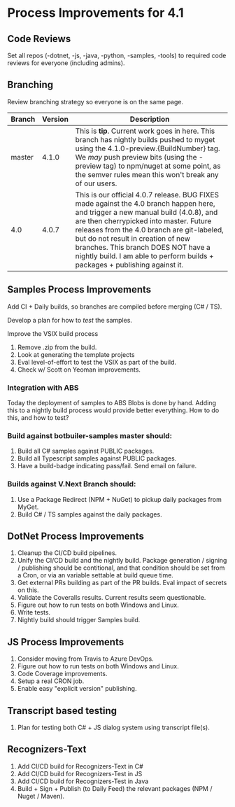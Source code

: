 # Process Improvements for 4.1

## Code Reviews
Set all repos (-dotnet, -js, -java, -python, -samples, -tools) to required code reviews for everyone (including admins).

## Branching
Review branching strategy so everyone is on the same page. 

| Branch  |Version   |Description
|---|---|---|
|master|4.1.0|This is **tip**. Current work goes in here. This branch has nightly builds pushed to myget using the 4.1.0-preview.{BuildNumber} tag. We *may* push preview bits (using the -preview tag) to npm/nuget at some point, as the semver rules mean this won't break any of our users. 
|4.0 |4.0.7|This is our official 4.0.7 release. BUG FIXES made against the 4.0 branch happen here, and trigger a new manual build (4.0.8), and are then cherrypicked into master. Future releases from the 4.0 branch are git-labeled, but do not result in creation of new branches. This branch DOES NOT have a nightly build. I am able to perform builds + packages + publishing against it. 


## Samples Process Improvements
Add CI + Daily builds, so branches are compiled before merging (C# / TS). 

Develop a plan for how to *test* the samples. 

Improve the VSIX build process 
1. Remove .zip from the build. 
2. Look at generating the template projects
3. Eval level-of-effort to test the VSIX as part of the build. 
4. Check w/ Scott on Yeoman improvements. 

### Integration with ABS
Today the deployment of samples to ABS Blobs is done by hand. Adding this to a nightly build process would provide better everything. How to do this, and how to test? 

### Build against botbuiler-samples **master** should:
1. Build all C# samples against PUBLIC packages. 
2. Build all Typescript samples against PUBLIC packages. 
3. Have a build-badge indicating pass/fail. Send email on failure.

### Builds against V.Next Branch should:
1. Use a Package Redirect (NPM + NuGet) to pickup daily packages from MyGet. 
2. Build C# / TS samples against the daily packages. 

## DotNet Process Improvements
1. Cleanup the CI/CD build pipelines.
2. Unify the CI/CD build and the nightly build. Package generation / signing / publishing should be contitional, and that condition should be set from a Cron, or via an variable settable at build queue time. 
3. Get external PRs building as part of the PR builds. Eval impact of secrets on this. 
4. Validate the Coveralls results. Current results seem questionable. 
5. Figure out how to run tests on both Windows and Linux.
6. Write tests. 
7. Nightly build should trigger Samples build. 

## JS Process Improvements
1. Consider moving from Travis to Azure DevOps.
2. Figure out how to run tests on both Windows and Linux.
3. Code Coverage improvements.
4. Setup a real CRON job. 
5. Enable easy "explicit version" publishing.

## Transcript based testing
1. Plan for testing both C# + JS dialog system using transcript file(s).

## Recognizers-Text 
1. Add CI/CD build for Recognizers-Text in C#
2. Add CI/CD build for Recognizers-Test in JS
3. Add CI/CD build for Recognizers-Test in Java
4. Build + Sign + Publish (to Daily Feed) the relevant packages (NPM / Nuget / Maven).
